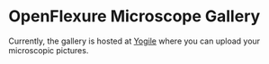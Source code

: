 # OpenFlexure Microscope Gallery

Currently, the gallery is hosted at [Yogile](https://www.yogile.com/1i2oc98hpuy/21m/share/?vsc=OTY5NDkwY) where you can upload your microscopic pictures.

<script src='https://www.yogile.com/embed/3fe11b02-4c68-11e8-a8b2-8b634ab01a6f.js?v=1.0&amp;sort=taD&amp;width=240&amp;height=162&amp;caption=false&amp;auto=false&amp;upload=true' type='text/javascript' charset='utf-8'></script>